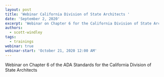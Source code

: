 ```yaml
---
layout: post
title: 'Webinar California Division of State Architects '
date: 'September 2, 2020'
excerpt: 'Webinar on Chapter 6 for the California Division of State Architects '
authors:
  - scott-windley
tags:
  - trainings
webinar: true
webinar-start: 'October 21, 2020 12:00 AM'
---
```

Webinar on Chapter 6 of the ADA Standards for the California Division of State Architects
